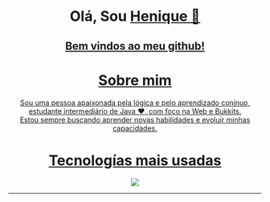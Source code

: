 <h1 align="center"> Olá, Sou <a href="https://github.com/Ghostface-Dev">Henique 👋</h1>
  <h2 align="center">
    Bem vindos ao meu github! <br>
  </h2>

<h1 align = "center"> Sobre mim </h1>
  <p align="center">
    Sou uma pessoa apaixonada pela lógica e pelo aprendizado conínuo, estudante intermediário de Java ❤️, com foco na Web e Bukkits. <br>
    Estou sempre buscando aprender novas habilidades e evoluir minhas capacidades.
  </p>

<h1 align = "center">Tecnologías mais usadas</h1>
  <div align="center">
    <img src="https://github-readme-stats.vercel.app/api/top-langs/?username=Ghostface-Dev&theme=tokyonight">
  </div>
<hr>
